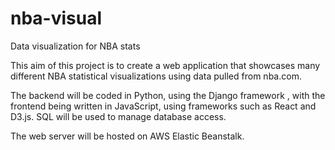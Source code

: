 # nba-visual
Data visualization for NBA stats


This aim of this project is to create a web application that showcases many different NBA statistical visualizations using data pulled from nba.com. 

The backend will be coded in Python, using the Django framework , with the frontend being written in JavaScript, using frameworks such as React and D3.js. SQL will be used to manage database access.

The web server will be hosted on AWS Elastic Beanstalk.

